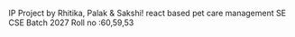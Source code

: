 IP Project by Rhitika, Palak & Sakshi!
react based pet care management
SE CSE Batch 2027
Roll no :60,59,53
